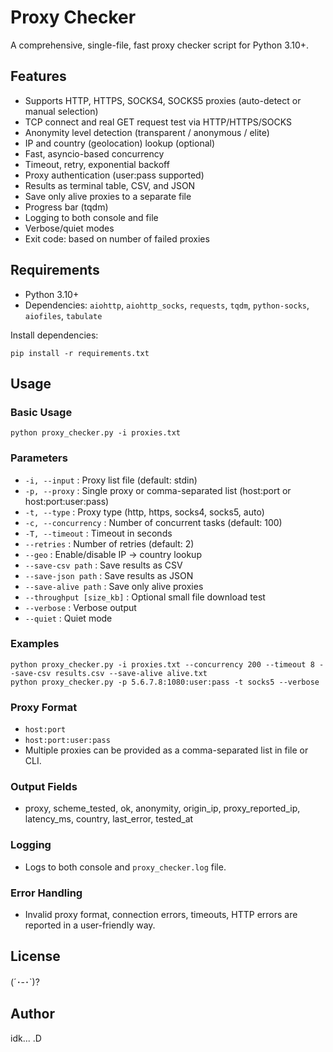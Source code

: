 # Proxy Checker

A comprehensive, single-file, fast proxy checker script for Python 3.10+.

## Features
- Supports HTTP, HTTPS, SOCKS4, SOCKS5 proxies (auto-detect or manual selection)
- TCP connect and real GET request test via HTTP/HTTPS/SOCKS
- Anonymity level detection (transparent / anonymous / elite)
- IP and country (geolocation) lookup (optional)
- Fast, asyncio-based concurrency
- Timeout, retry, exponential backoff
- Proxy authentication (user:pass supported)
- Results as terminal table, CSV, and JSON
- Save only alive proxies to a separate file
- Progress bar (tqdm)
- Logging to both console and file
- Verbose/quiet modes
- Exit code: based on number of failed proxies

## Requirements
- Python 3.10+
- Dependencies: `aiohttp`, `aiohttp_socks`, `requests`, `tqdm`, `python-socks`, `aiofiles`, `tabulate`

Install dependencies:
```
pip install -r requirements.txt
```

## Usage

### Basic Usage
```
python proxy_checker.py -i proxies.txt
```

### Parameters
- `-i, --input` : Proxy list file (default: stdin)
- `-p, --proxy` : Single proxy or comma-separated list (host:port or host:port:user:pass)
- `-t, --type` : Proxy type (http, https, socks4, socks5, auto)
- `-c, --concurrency` : Number of concurrent tasks (default: 100)
- `-T, --timeout` : Timeout in seconds
- `--retries` : Number of retries (default: 2)
- `--geo` : Enable/disable IP -> country lookup
- `--save-csv path` : Save results as CSV
- `--save-json path` : Save results as JSON
- `--save-alive path` : Save only alive proxies
- `--throughput [size_kb]` : Optional small file download test
- `--verbose` : Verbose output
- `--quiet` : Quiet mode

### Examples
```
python proxy_checker.py -i proxies.txt --concurrency 200 --timeout 8 --save-csv results.csv --save-alive alive.txt
python proxy_checker.py -p 5.6.7.8:1080:user:pass -t socks5 --verbose
```

### Proxy Format
- `host:port`
- `host:port:user:pass`
- Multiple proxies can be provided as a comma-separated list in file or CLI.

### Output Fields
- proxy, scheme_tested, ok, anonymity, origin_ip, proxy_reported_ip, latency_ms, country, last_error, tested_at

### Logging
- Logs to both console and `proxy_checker.log` file.

### Error Handling
- Invalid proxy format, connection errors, timeouts, HTTP errors are reported in a user-friendly way.

## License
(´･-･`)?

## Author
idk... .D
